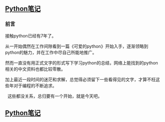 ## [Python笔记](https://github.com/billy0920/python_tips/blob/master/README.md)

### 前言
接触python已经有7年了。


从一开始偶然在工作间隙看到一篇《可爱的python》开始入手，逐渐领略到python的魅力，并在工作中尽自己所能地推广。


然而一直没有用正式文字的形式写下学习python的总结，网络上能找到的python相关的中文资料也都比较零散。


加上最近一段时间的迷茫和求解，总觉得必须留下一些看得见的文字，才算不枉这些年对于编程的不断追求。

 
这些都没关系，总归要有一个开始，就是今天吧。
## [Python笔记](https://github.com/billy0920/python_tips/blob/master/README.md)
